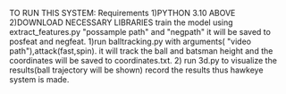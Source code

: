 TO RUN THIS SYSTEM:
Requirements
   1)PYTHON 3.10 ABOVE
   2)DOWNLOAD NECESSARY LIBRARIES
train the model using extract_features.py "possample path" and "negpath" it will be saved to posfeat and negfeat.
1)run balltracking.py with arguments( "video path"),attack(fast,spin).
it will track the ball and batsman height and the coordinates will be saved to coordinates.txt.
2) run 3d.py to visualize the results(ball trajectory will be shown)
record the results thus hawkeye system is made.
